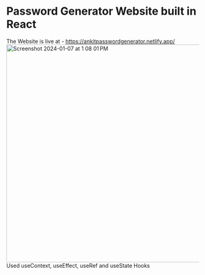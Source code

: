 # Password Generator Website built in React

The Website is live at - https://ankitpasswordgenerator.netlify.app/
<br />
<img width="569" alt="Screenshot 2024-01-07 at 1 08 01 PM" src="https://github.com/ankittejyadav/react_password_generator/assets/22706443/472ed9f8-38f5-43c7-a9b8-9e9dc1746965">
<br />
Used useContext, useEffect, useRef and useState Hooks
